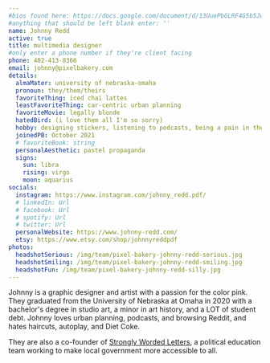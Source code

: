 ```yaml
---
#bios found here: https://docs.google.com/document/d/13UuePbGLRF4G5b5JoEe2Vua3NukZ1-QwRW4Oisnd8lI/edit#
#anything that should be left blank enter: ''
name: Johnny Redd
active: true
title: multimedia designer
#only enter a phone number if they're client facing
phone: 402-413-8366
email: johnny@pixelbakery.com
details:
  almaMater: university of nebraska-omaha
  pronoun: they/them/theirs
  favoriteThing: iced chai lattes
  leastFavoriteThing: car-centric urban planning
  favoriteMovie: legally blonde
  hatedBird: (i love them all I'm so sorry)
  hobby: designing stickers, listening to podcasts, being a pain in the ass to local elected officials
  joinedPB: October 2021
  # favoriteBook: string
  personalAesthetic: pastel propaganda
  signs:
    sun: libra
    rising: virgo
    moon: aquarius
socials:
  instagram: https://www.instagram.com/johnny_redd.pdf/
  # linkedIn: Url
  # facebook: Url
  # spotify: Url
  # twitter: Url
  personalWebsite: https://www.johnny-redd.com/
  etsy: https://www.etsy.com/shop/johnnyreddpdf
photos:
  headshotSerious: /img/team/pixel-bakery-johnny-redd-serious.jpg
  headshotSmiling: /img/team/pixel-bakery-johnny-redd-smiling.jpg
  headshotFun: /img/team/pixel-bakery-johnny-redd-silly.jpg
---
```


Johnny is a graphic designer and artist with a passion for the color pink. They graduated from the University of Nebraska at Omaha in 2020 with a bachelor's degree in studio art, a minor in art history, and a LOT of student debt. Johnny loves urban planning, podcasts, and browsing Reddit, and hates haircuts, autoplay, and Diet Coke.

They are also a co-founder of [Strongly Worded Letters](https://www.stronglywordedomaha.org/), a political education team working to make local government more accessible to all.

